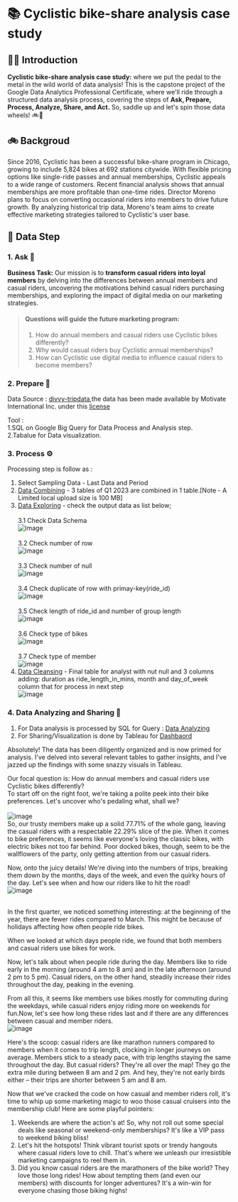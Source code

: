 # 📚 Cyclistic bike-share analysis case study 

## 👋🏻 Introduction 

**Cyclistic bike-share analysis case study:** where we put the pedal to the metal in the wild world of data analysis! This is the capstone project of the Google Data Analytics Professional Certificate, where we'll ride through a structured data analysis process, covering the steps of **Ask, Prepare, Process, Analyze, Share, and Act.** So, saddle up and let's spin those data wheels! 🚲💨

## 🚲 Backgroud
Since 2016, Cyclistic has been a successful bike-share program in Chicago, growing to include 5,824 bikes at 692 stations citywide. With flexible pricing options like single-ride passes and annual memberships, Cyclistic appeals to a wide range of customers. Recent financial analysis shows that annual memberships are more profitable than one-time rides. Director Moreno plans to focus on converting occasional riders into members to drive future growth. By analyzing historical trip data, Moreno's team aims to create effective marketing strategies tailored to Cyclistic's user base.

## 🤔 Data Step
### 1. Ask 💬
**Business Task:** Our mission is to **transform casual riders into loyal members** by delving into the differences between annual members and casual riders, uncovering the motivations behind casual riders purchasing memberships, and exploring the impact of digital media on our marketing strategies.

>#### Questions will guide the future marketing program:
>  1. How do annual members and casual riders use Cyclistic bikes differently?
>  2. Why would casual riders buy Cyclistic annual memberships?
>  3. How can Cyclistic use digital media to influence casual riders to become members?

### 2. Prepare 📑
Data Source : [divvy-tripdata](https://divvy-tripdata.s3.amazonaws.com/index.html),the data has been made available by Motivate International Inc. under this [license](https://www.divvybikes.com/data-license-agreement)

Tool :<br />
  1.SQL on Google Big Query for Data Process and Analysis step.<br />
  2.Tabalue for Data visualization.

### 3. Process ⚙️
Processing step is follow as : <br />
1. Select Sampling Data - Last Data and Period <br />
2. [Data Combining](https://github.com/natsu2412/GG-Data-Analytics-Cyclistic-Case/blob/main/01.Data%20Combining.sql) - 3 tables of Q1 2023 are combined in 1 table.[Note - A Limited local upload size is 100 MB] <br />
3. [Data Exploring](https://github.com/natsu2412/GG-Data-Analytics-Cyclistic-Case/blob/main/02.Data%20Exploring.sql) - check the output data as list below; <br />
   <br />3.1 Check Data Schema <br />
   ![image](https://github.com/natsu2412/GG-Data-Analytics-Cyclistic-Case/assets/62971260/c22a222c-03a4-4190-9f39-3db92713a2f4)<br />
   <br />3.2 Check number of row <br />
   ![image](https://github.com/natsu2412/GG-Data-Analytics-Cyclistic-Case/assets/62971260/1c5ff628-226b-4b50-aaf7-5ed1e4c226f9)<br />
   <br />3.3 Check number of null <br />
   ![image](https://github.com/natsu2412/GG-Data-Analytics-Cyclistic-Case/assets/62971260/668612ac-8437-4e3f-ba78-093f3e244304)<br />
   <br />3.4 Check duplicate of row with primay-key(ride_id) <br />
   ![image](https://github.com/natsu2412/GG-Data-Analytics-Cyclistic-Case/assets/62971260/e53295f2-0f2a-4c6d-a165-752b43941343)<br />
   <br />3.5 Check length of ride_id and number of group length <br />
   ![image](https://github.com/natsu2412/GG-Data-Analytics-Cyclistic-Case/assets/62971260/903cb584-c560-4e5d-97d4-7e1f27cf3277)<br />
   <br />3.6 Check type of bikes <br />
   ![image](https://github.com/natsu2412/GG-Data-Analytics-Cyclistic-Case/assets/62971260/f4c0f808-bccd-4050-b5ad-701c686f660e)<br />
   <br />3.7 Check type of member <br />
   ![image](https://github.com/natsu2412/GG-Data-Analytics-Cyclistic-Case/assets/62971260/ea8adca6-83cd-414d-8f4d-986594a1d455)<br />
4. [Data Cleansing](https://github.com/natsu2412/GG-Data-Analytics-Cyclistic-Case/blob/main/03.Data%20Cleansing.sql) - Final table for analyst with nut null and 3 columns adding: duration as ride_length_in_mins, month and day_of_week column that for process in next step<br />
   ![image](https://github.com/natsu2412/GG-Data-Analytics-Cyclistic-Case/assets/62971260/90ac5137-37c2-4446-80e2-9b0f455d7a35)<br />

### 4. Data Analyzing and Sharing 🌅 <br />
1. For Data analysis is processed by SQL for Query : [Data Analyzing](https://github.com/natsu2412/GG-Data-Analytics-Cyclistic-Case/blob/main/04.Daya%20Analyzing.sql) <br />
2. For Sharing/Visualization is done by Tableau for [Dashbaord](https://public.tableau.com/views/CyclisticProject_17134433020110/Dashboard12?:language=th-TH&:sid=&:display_count=n&:origin=viz_share_link) <br />

Absolutely! The data has been diligently organized and is now primed for analysis. I've delved into several relevant tables to gather insights, and I've jazzed up the findings with some snazzy visuals in Tableau.<br />

Our focal question is: How do annual members and casual riders use Cyclistic bikes differently?<br />
To start off on the right foot, we're taking a polite peek into their bike preferences. Let's uncover who's pedaling what, shall we?<br />
<br />![image](https://github.com/natsu2412/GG-Data-Analytics-Cyclistic-Case/assets/62971260/52de3b81-0667-4959-b58f-213891341776) <br />
So, our trusty members make up a solid 77.71% of the whole gang, leaving the casual riders with a respectable 22.29% slice of the pie. When it comes to bike preferences, it seems like everyone's loving the classic bikes, with electric bikes not too far behind. Poor docked bikes, though, seem to be the wallflowers of the party, only getting attention from our casual riders.<br />

Now, onto the juicy details! We're diving into the numbers of trips, breaking them down by the months, days of the week, and even the quirky hours of the day. Let's see when and how our riders like to hit the road!<br />
![image](https://github.com/natsu2412/GG-Data-Analytics-Cyclistic-Case/assets/62971260/c8e74fff-7391-498e-9736-00b2808a7771)<br />
<br />

In the first quarter, we noticed something interesting: at the beginning of the year, there are fewer rides compared to March. This might be because of holidays affecting how often people ride bikes.<br />

When we looked at which days people ride, we found that both members and casual riders use bikes for work. <br />

Now, let's talk about when people ride during the day. Members like to ride early in the morning (around 4 am to 8 am) and in the late afternoon (around 2 pm to 5 pm). Casual riders, on the other hand, steadily increase their rides throughout the day, peaking in the evening. <br />

From all this, it seems like members use bikes mostly for commuting during the weekdays, while casual riders enjoy riding more on weekends for fun.Now, let's see how long these rides last and if there are any differences between casual and member riders.<br />
![image](https://github.com/natsu2412/GG-Data-Analytics-Cyclistic-Case/assets/62971260/1b99dc64-0f5a-473c-87a6-16d5fc3c14d0)<br />

Here's the scoop: casual riders are like marathon runners compared to members when it comes to trip length, clocking in longer journeys on average. Members stick to a steady pace, with trip lengths staying the same throughout the day. But casual riders? They're all over the map! They go the extra mile during between 8 am and 2 pm. And hey, they're not early birds either – their trips are shorter between 5 am and 8 am. <br />

Now that we've cracked the code on how casual and member riders roll, it's time to whip up some marketing magic to woo those casual cruisers into the membership club! Here are some playful pointers: <br />

1. Weekends are where the action's at! So, why not roll out some special deals like seasonal or weekend-only memberships? It's like a VIP pass to weekend biking bliss! <br />
2. Let's hit the hotspots! Think vibrant tourist spots or trendy hangouts where casual riders love to chill. That's where we unleash our irresistible marketing campaigns to reel them in.<br />
3. Did you know casual riders are the marathoners of the bike world? They love those long rides! How about tempting them (and even our members) with discounts for longer adventures? It's a win-win for everyone chasing those biking highs! <br />
